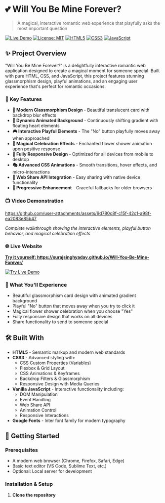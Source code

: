 # 💕 Will You Be Mine Forever?

> A magical, interactive romantic web experience that playfully asks the most important question

[![Live Demo](https://img.shields.io/badge/demo-live-brightgreen)](your-demo-link-here)
[![License: MIT](https://img.shields.io/badge/License-MIT-yellow.svg)](https://opensource.org/licenses/MIT)
[![HTML5](https://img.shields.io/badge/html5-%23E34F26.svg?style=flat&logo=html5&logoColor=white)](https://www.w3.org/html/)
[![CSS3](https://img.shields.io/badge/css3-%231572B6.svg?style=flat&logo=css3&logoColor=white)](https://www.w3.org/css/)
[![JavaScript](https://img.shields.io/badge/javascript-%23323330.svg?style=flat&logo=javascript&logoColor=%23F7DF1E)](https://developer.mozilla.org/en-US/docs/Web/JavaScript)

## ✨ Project Overview

"Will You Be Mine Forever?" is a delightfully interactive romantic web application designed to create a magical moment for someone special. Built with pure HTML, CSS, and JavaScript, this project features stunning glassmorphism design, playful animations, and an engaging user experience that's perfect for romantic occasions.

### 🎯 Key Features

- **🎨 Modern Glassmorphism Design** - Beautiful translucent card with backdrop blur effects
- **🌈 Dynamic Animated Background** - Continuously shifting gradient with floating heart elements  
- **🎮 Interactive Playful Elements** - The "No" button playfully moves away when approached
- **🌸 Magical Celebration Effects** - Enchanted flower shower animation upon positive response
- **📱 Fully Responsive Design** - Optimized for all devices from mobile to desktop
- **🎭 Advanced CSS Animations** - Smooth transitions, hover effects, and micro-interactions
- **💌 Web Share API Integration** - Easy sharing with native device functionality
- **🎪 Progressive Enhancement** - Graceful fallbacks for older browsers


<!-- <img src="https://github.com/Surajsinghyadav/forever/blob/main/Screenshot%202025-09-29%20155021.png?raw=true">
*The beautiful main interface with glassmorphism card design* -->

### 📺 Video Demonstration

https://github.com/user-attachments/assets/9d780c8f-c15f-42c1-a98f-ea2083e85b47


*Complete walkthrough showing the interactive elements, playful button behavior, and magical celebration effects*


### 🌐 Live Website
<a href="https://surajsinghyadav.github.io/Will-You-Be-Mine-Forever/" target="_blank"><strong>Try it yourself: https://surajsinghyadav.github.io/Will-You-Be-Mine-Forever/</strong></a>


<a href="https://surajsinghyadav.github.io/Will-You-Be-Mine-Forever/" target="_blank">
  <img src="https://img.shields.io/badge/🌐-Try%20Live%20Demo-brightgreen?style=for-the-badge" alt="Try Live Demo">
</a>

### 📱 What You'll Experience
- Beautiful glassmorphism card design with animated gradient background
- Playful "No" button that moves away when you try to click it
- Magical flower shower celebration when you choose "Yes"
- Fully responsive design that works on all devices
- Share functionality to send to someone special


## 🛠️ Built With

- **HTML5** - Semantic markup and modern web standards
- **CSS3** - Advanced styling with:
  - CSS Custom Properties (Variables)
  - Flexbox & Grid Layout
  - CSS Animations & Keyframes
  - Backdrop Filters & Glassmorphism
  - Responsive Design with Media Queries
- **Vanilla JavaScript** - Interactive functionality including:
  - DOM Manipulation
  - Event Handling
  - Web Share API
  - Animation Control
  - Responsive Interactions
- **Google Fonts** - Inter font family for modern typography

## 🚀 Getting Started

### Prerequisites

- A modern web browser (Chrome, Firefox, Safari, Edge)
- Basic text editor (VS Code, Sublime Text, etc.)
- Optional: Local server for development

### Installation & Setup

1. **Clone the repository**
